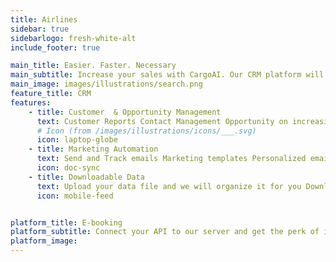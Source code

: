 ```yaml
---
title: Airlines
sidebar: true
sidebarlogo: fresh-white-alt
include_footer: true

main_title: Easier. Faster. Necessary 
main_subtitle: Increase your sales with CargoAI. Our CRM platform will help airlines maintain relationships with forwarders and Using AI technology, CargoAI will create custom reports to help airlines organize and understand their data. Easy tool to manage and store negotiated rate
main_image: images/illustrations/search.png
feature_title: CRM
features:
    - title: Customer  & Opportunity Management  
      text: Customer Reports Contact Management Opportunity on increasing tonnage, increasing revenue, increasing marketshare etc…
      # Icon (from /images/illustrations/icons/___.svg)
      icon: laptop-globe
    - title: Marketing Automation 
      text: Send and Track emails Marketing templates Personalized email
      icon: doc-sync
    - title: Downloadable Data
      text: Upload your data file and we will organize it for you Download the data on our server for personal use Upload personal marketing materials (emails, photos, files)
      icon: mobile-feed


platform_title: E-booking
platform_subtitle: Connect your API to our server and get the perk of instant Ebookings. 
platform_image:
---
```


